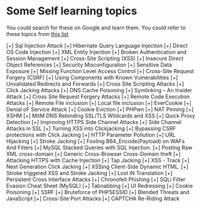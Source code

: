 # Some Self learning topics
You could search for these on Google and learn them.
You could refer to these topics from [this list](https://github.com/NAVHITS/cyber-security-resources/blob/master/README.md)

[+] Sql Injection Attack
[+] Hibernate Query Language Injection
[+] Direct OS Code Injection
[+] XML Entity Injection
[+] Broken Authentication and Session Management
[+] Cross-Site Scripting (XSS)
[+] Insecure Direct Object References
[+] Security Misconfiguration
[+] Sensitive Data Exposure
[+] Missing Function Level Access Control
[+] Cross-Site Request Forgery (CSRF)
[+] Using Components with Known Vulnerabilities
[+] Unvalidated Redirects and Forwards
[+] Cross Site Scripting Attacks
[+] Click Jacking Attacks
[+] DNS Cache Poisoning
[+] Symlinking – An Insider Attack
[+] Cross Site Request Forgery Attacks
[+] Remote Code Execution Attacks
[+] Remote File inclusion
[+] Local file inclusion
[+] EverCookie
[+] Denial oF Service Attack
[+] Cookie Eviction
[+] PHPwn
[+] NAT Pinning
[+] XSHM
[+] MitM DNS Rebinding SSL/TLS Wildcards and XSS
[+] Quick Proxy Detection
[+] Improving HTTPS Side Channel Attacks
[+] Side Channel Attacks in SSL
[+] Turning XSS into Clickjacking
[+] Bypassing CSRF protections with Click Jacking
[+] HTTP Parameter Pollution
[+] URL Hijacking
[+] Stroke Jacking
[+] Fooling B64_Encode(Payload) on WAFs And Filters
[+] MySQL Stacked Queries with SQL Injection.
[+] Posting Raw XML cross-domain
[+] Generic Cross-Browser Cross-Domain theft
[+] Attacking HTTPS with Cache Injection
[+] Tap Jacking
[+] XSS - Track
[+] Next Generation Click Jacking
[+] XSSing Client-Side Dynamic HTML.
[+] Stroke triggered XSS and Stroke Jacking
[+] Lost iN Translation
[+] Persistent Cross Interface Attacks
[+] Chronofeit Phishing
[+] SQLi Filter Evasion Cheat Sheet (MySQL)
[+] Tabnabbing
[+] UI Redressing
[+] Cookie Poisoning
[+] SSRF
[+] Bruteforce of PHPSESSID
[+] Blended Threats and JavaScript
[+] Cross-Site Port Attacks
[+] CAPTCHA Re-Riding Attack
